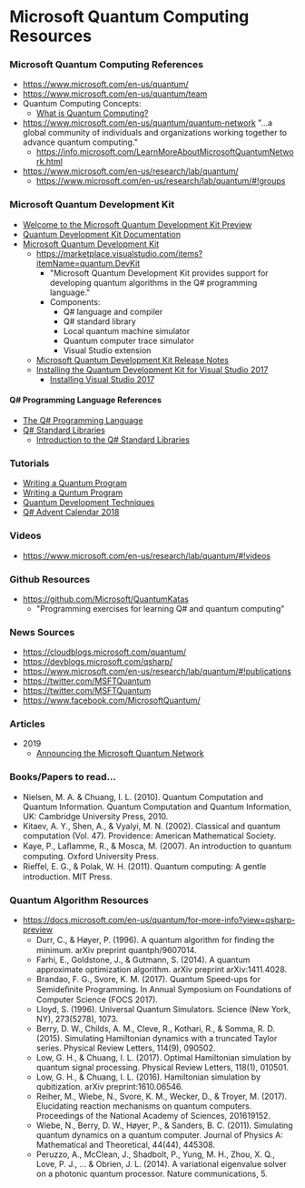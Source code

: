 
Microsoft Quantum Computing Resources
====

### Microsoft Quantum Computing References
* https://www.microsoft.com/en-us/quantum/
* https://www.microsoft.com/en-us/quantum/team
* Quantum Computing Concepts:
  * [What is Quantum Computing?](https://docs.microsoft.com/en-us/quantum/concepts/?view=qsharp-preview)
* https://www.microsoft.com/en-us/quantum/quantum-network
  "...a global community of individuals and organizations working together to advance quantum computing."
  * https://info.microsoft.com/LearnMoreAboutMicrosoftQuantumNetwork.html
* https://www.microsoft.com/en-us/research/lab/quantum/
  * https://www.microsoft.com/en-us/research/lab/quantum/#!groups


### Microsoft Quantum Development Kit 
* [Welcome to the Microsoft Quantum Development Kit Preview](https://docs.microsoft.com/en-us/quantum/?view=qsharp-preview)
* [Quantum Development Kit Documentation](https://docs.microsoft.com/en-us/quantum/?view=qsharp-preview#quantum-development-kit-documentation)
* [Microsoft Quantum Development Kit](https://www.microsoft.com/en-us/quantum/development-kit)
  * https://marketplace.visualstudio.com/items?itemName=quantum.DevKit
    * "Microsoft Quantum Development Kit provides support for developing quantum algorithms in the Q# programming language."
    * Components:
      * Q# language and compiler
      * Q# standard library
      * Local quantum machine simulator
      * Quantum computer trace simulator
      * Visual Studio extension
  * [Microsoft Quantum Development Kit Release Notes](https://docs.microsoft.com/en-us/quantum/relnotes/?view=qsharp-preview)
  * [Installing the Quantum Development Kit for Visual Studio 2017](https://docs.microsoft.com/en-us/quantum/install-guide/vs-2017?view=qsharp-preview)
    * [Installing Visual Studio 2017](https://docs.microsoft.com/en-us/visualstudio/install/install-visual-studio?view=vs-2017)



#### Q# Programming Language References
* [The Q# Programming Language](https://docs.microsoft.com/en-us/quantum/language/?view=qsharp-preview)
* [Q# Standard Libraries](https://docs.microsoft.com/en-us/qsharp/api/?view=qsharp-preview)
  * [Introduction to the Q# Standard Libraries](https://docs.microsoft.com/en-us/quantum/libraries/standard/?view=qsharp-preview)


### Tutorials
* [Writing a Quantum Program](https://docs.microsoft.com/en-us/quantum/quickstart?view=qsharp-preview&tabs=tabid-vs2017)
* [Writing a Quntum Program](https://docs.microsoft.com/en-us/quantum/quickstart?view=qsharp-preview&tabs=tabid-vs2017) 
* [Quantum Development Techniques](https://docs.microsoft.com/en-us/quantum/techniques/?view=qsharp-preview)
* [Q# Advent Calendar 2018](https://devblogs.microsoft.com/qsharp/q-advent-calendar-2018/)



### Videos
* https://www.microsoft.com/en-us/research/lab/quantum/#!videos



### Github Resources
* https://github.com/Microsoft/QuantumKatas
  * "Programming exercises for learning Q# and quantum computing"



### News Sources
* https://cloudblogs.microsoft.com/quantum/
* https://devblogs.microsoft.com/qsharp/
* https://www.microsoft.com/en-us/research/lab/quantum/#!publications
* https://twitter.com/MSFTQuantum
* https://twitter.com/MSFTQuantum
* https://www.facebook.com/MicrosoftQuantum/


### Articles
* 2019
  * [Announcing the Microsoft Quantum Network](https://cloudblogs.microsoft.com/quantum/2019/02/28/announcing-the-microsoft-quantum-network/)





### Books/Papers to read...
* Nielsen, M. A. & Chuang, I. L. (2010). Quantum Computation and Quantum Information. Quantum Computation and Quantum Information, UK: Cambridge University Press, 2010.
* Kitaev, A. Y., Shen, A., & Vyalyi, M. N. (2002). Classical and quantum computation (Vol. 47). Providence: American Mathematical Society.
* Kaye, P., Laﬂamme, R., & Mosca, M. (2007). An introduction to quantum computing. Oxford University Press.
* Rieﬀel, E. G., & Polak, W. H. (2011). Quantum computing: A gentle introduction. MIT Press.



### Quantum Algorithm Resources
* https://docs.microsoft.com/en-us/quantum/for-more-info?view=qsharp-preview
  * Durr, C., & Høyer, P. (1996). A quantum algorithm for ﬁnding the minimum. arXiv preprint quantph/9607014.
  * Farhi, E., Goldstone, J., & Gutmann, S. (2014). A quantum approximate optimization algorithm. arXiv preprint arXiv:1411.4028.
  * Brandao, F. G., Svore, K. M. (2017). Quantum Speed-ups for Semideﬁnite Programming. In Annual Symposium on Foundations of Computer Science (FOCS 2017).
  * Lloyd, S. (1996). Universal Quantum Simulators. Science (New York, NY), 273(5278), 1073.
  * Berry, D. W., Childs, A. M., Cleve, R., Kothari, R., & Somma, R. D. (2015). Simulating Hamiltonian dynamics with a truncated Taylor series. Physical Review Letters, 114(9), 090502.
  * Low, G. H., & Chuang, I. L. (2017). Optimal Hamiltonian simulation by quantum signal processing. Physical Review Letters, 118(1), 010501.
  * Low, G. H., & Chuang, I. L. (2016). Hamiltonian simulation by qubitization. arXiv preprint:1610.06546.
  * Reiher, M., Wiebe, N., Svore, K. M., Wecker, D., & Troyer, M. (2017). Elucidating reaction mechanisms on quantum computers. Proceedings of the National Academy of Sciences, 201619152.
  * Wiebe, N., Berry, D. W., Høyer, P., & Sanders, B. C. (2011). Simulating quantum dynamics on a quantum computer. Journal of Physics A: Mathematical and Theoretical, 44(44), 445308.
  * Peruzzo, A., McClean, J., Shadbolt, P., Yung, M. H., Zhou, X. Q., Love, P. J., ... & Obrien, J. L. (2014). A variational eigenvalue solver on a photonic quantum processor. Nature communications, 5.





